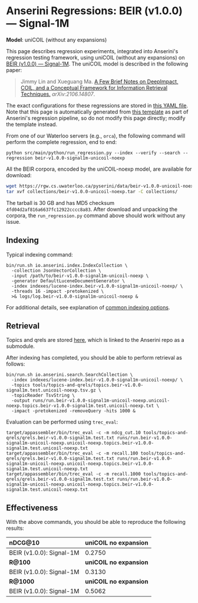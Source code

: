 # Anserini Regressions: BEIR (v1.0.0) &mdash; Signal-1M

**Model**: uniCOIL (without any expansions)

This page describes regression experiments, integrated into Anserini's regression testing framework, using uniCOIL (without any expansions) on [BEIR (v1.0.0) &mdash; Signal-1M](http://beir.ai/).
The uniCOIL model is described in the following paper:

> Jimmy Lin and Xueguang Ma. [A Few Brief Notes on DeepImpact, COIL, and a Conceptual Framework for Information Retrieval Techniques.](https://arxiv.org/abs/2106.14807) _arXiv:2106.14807_.

The exact configurations for these regressions are stored in [this YAML file](../../src/main/resources/regression/beir-v1.0.0-signal1m-unicoil-noexp.yaml).
Note that this page is automatically generated from [this template](../../src/main/resources/docgen/templates/beir-v1.0.0-signal1m-unicoil-noexp.template) as part of Anserini's regression pipeline, so do not modify this page directly; modify the template instead.

From one of our Waterloo servers (e.g., `orca`), the following command will perform the complete regression, end to end:

```
python src/main/python/run_regression.py --index --verify --search --regression beir-v1.0.0-signal1m-unicoil-noexp
```

All the BEIR corpora, encoded by the uniCOIL-noexp model, are available for download:

```bash
wget https://rgw.cs.uwaterloo.ca/pyserini/data/beir-v1.0.0-unicoil-noexp.tar -P collections/
tar xvf collections/beir-v1.0.0-unicoil-noexp.tar -C collections/
```

The tarball is 30 GB and has MD5 checksum `4fd04d2af816a6637fc12922cccc8a83`.
After download and unpacking the corpora, the `run_regression.py` command above should work without any issue.

## Indexing

Typical indexing command:

```
bin/run.sh io.anserini.index.IndexCollection \
  -collection JsonVectorCollection \
  -input /path/to/beir-v1.0.0-signal1m-unicoil-noexp \
  -generator DefaultLuceneDocumentGenerator \
  -index indexes/lucene-index.beir-v1.0.0-signal1m-unicoil-noexp/ \
  -threads 16 -impact -pretokenized \
  >& logs/log.beir-v1.0.0-signal1m-unicoil-noexp &
```

For additional details, see explanation of [common indexing options](../../docs/common-indexing-options.md).

## Retrieval

Topics and qrels are stored [here](https://github.com/castorini/anserini-tools/tree/master/topics-and-qrels), which is linked to the Anserini repo as a submodule.

After indexing has completed, you should be able to perform retrieval as follows:

```
bin/run.sh io.anserini.search.SearchCollection \
  -index indexes/lucene-index.beir-v1.0.0-signal1m-unicoil-noexp/ \
  -topics tools/topics-and-qrels/topics.beir-v1.0.0-signal1m.test.unicoil-noexp.tsv.gz \
  -topicReader TsvString \
  -output runs/run.beir-v1.0.0-signal1m-unicoil-noexp.unicoil-noexp.topics.beir-v1.0.0-signal1m.test.unicoil-noexp.txt \
  -impact -pretokenized -removeQuery -hits 1000 &
```

Evaluation can be performed using `trec_eval`:

```
target/appassembler/bin/trec_eval -c -m ndcg_cut.10 tools/topics-and-qrels/qrels.beir-v1.0.0-signal1m.test.txt runs/run.beir-v1.0.0-signal1m-unicoil-noexp.unicoil-noexp.topics.beir-v1.0.0-signal1m.test.unicoil-noexp.txt
target/appassembler/bin/trec_eval -c -m recall.100 tools/topics-and-qrels/qrels.beir-v1.0.0-signal1m.test.txt runs/run.beir-v1.0.0-signal1m-unicoil-noexp.unicoil-noexp.topics.beir-v1.0.0-signal1m.test.unicoil-noexp.txt
target/appassembler/bin/trec_eval -c -m recall.1000 tools/topics-and-qrels/qrels.beir-v1.0.0-signal1m.test.txt runs/run.beir-v1.0.0-signal1m-unicoil-noexp.unicoil-noexp.topics.beir-v1.0.0-signal1m.test.unicoil-noexp.txt
```

## Effectiveness

With the above commands, you should be able to reproduce the following results:

| **nDCG@10**                                                                                                  | **uniCOIL no expansion**|
|:-------------------------------------------------------------------------------------------------------------|-----------|
| BEIR (v1.0.0): Signal-1M                                                                                     | 0.2750    |
| **R@100**                                                                                                    | **uniCOIL no expansion**|
| BEIR (v1.0.0): Signal-1M                                                                                     | 0.3130    |
| **R@1000**                                                                                                   | **uniCOIL no expansion**|
| BEIR (v1.0.0): Signal-1M                                                                                     | 0.5062    |
